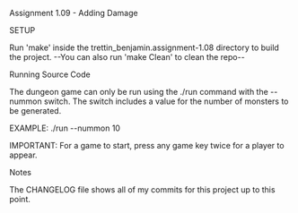 Assignment 1.09 - Adding Damage


SETUP

Run 'make' inside the trettin_benjamin.assignment-1.08 directory to build the project. --You can also run 'make Clean' to clean the repo--

Running Source Code

The dungeon game can only be run using the ./run command with the --nummon switch. The switch includes a value for the number of monsters to be generated.

EXAMPLE: ./run --nummon 10

IMPORTANT: For a game to start, press any game key twice for a player to appear.

Notes

The CHANGELOG file shows all of my commits for this project up to this point.
